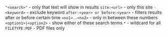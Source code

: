 `"<search>"` - only that text will show in results
`site:<url>` - only this site
`-<keyword>` - exclude keyword
`after:<year> or before:<year>` - filters results after or before certain time
`<no1>..<no2>` - only in between these numbers
`<option1>|<option2>` - show either of these search terms
`*` - wildcard for all
`FILETYPE:PDF` - PDF files only